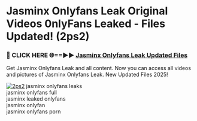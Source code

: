 # Jasminx Onlyfans Leak Original Videos 0nlyFans Leaked - Files Updated! (2ps2)

<h3>🔴 CLICK HERE 🌐==►► <a href="https://tinyurl.com/ms9xzufz" rel="nofollow">Jasminx Onlyfans Leak Updated Files</a></h3>

Get Jasminx Onlyfans Leak and all content. Now you can access all videos and pictures of Jasminx Onlyfans Leak. New Updated Files 2025!

[![2ps2](https://i.imgur.com/ppqm5kG.gif)](https://tinyurl.com/ms9xzufz)
jasminx onlyfans leaks<br>
jasminx onlyfans full<br>
jasminx leaked onlyfans<br>
jasminx onlyfan<br>
jasminx onlyfans porn